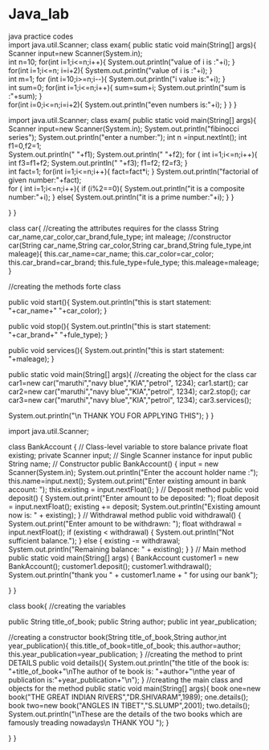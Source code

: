 # Java_lab
java practice codes
<br>
import java.util.Scanner;
class exam{
public static void main(String[] args){
Scanner input=new Scanner(System.in);
<br>
int n=10;
for(int i=1;i<=n;i++){
System.out.println("value of i is :"+i);
}<br>
for(int i=1;i<=n; i=i+2){
System.out.println("value of i is :"+i);
}<br>
int m=1;
for (int i=10;i>=n;i--){
System.out.println("i value is:"+i);
}<br>
int sum=0;
for(int i=1;i<=n;i++){
sum=sum+i;
System.out.println("sum is :"+sum);
}<br>
for(int i=0;i<=n;i=i+2){
System.out.println("even numbers is:"+i);
}
}
}
<!--10/02/2025-->
import java.util.Scanner;
class exam{
public static void main(String[] args){
Scanner input=new Scanner(System.in);
System.out.println("fibinocci series");
System.out.println("enter a number:");
int n =input.nextInt();
int f1=0,f2=1;<br>
System.out.println(" "+f1);
System.out.println(" "+f2);
for ( int i=1;i<=n;i++){
int f3=f1+f2;
System.out.println(" "+f3);
f1=f2;
f2=f3;
}<br>
int fact=1;
for(int i=1;i<=n;i++){
fact=fact*i;
}
System.out.println("factorial of given number:"+fact);<br>
for ( int i=1;i<=n;i++){
if (i%2==0){
System.out.println("it is a composite number:"+i);
}
else{
System.out.println("it is a prime number:"+i);
}
}

}
}
<!--week3-->
class car{
//creating the attributes requires for the classs
String car_name,car_color,car_brand,fule_type;
int maleage;
//constructor
car(String car_name,String car_color,String car_brand,String fule_type,int maleage){
this.car_name=car_name;
this.car_color=car_color;
this.car_brand=car_brand;
this.fule_type=fule_type;
this.maleage=maleage;
}

//creating the methods forte class

public void start(){
System.out.println("this is start statement: "+car_name+"  "+car_color);
}

public void stop(){
System.out.println("this is start statement: "+car_brand+"  "+fule_type);
}

public void services(){
System.out.println("this is start statement: "+maleage);
}

public static void main(String[] args){
//creating the object for the class
car car1=new car("maruthi","navy blue","KIA","petrol", 1234);
car1.start();
car car2=new car("maruthi","navy blue","KIA","petrol", 1234);
car2.stop();
car car3=new car("maruthi","navy blue","KIA","petrol", 1234);
car3.services();

System.out.println("\n THANK YOU FOR APPLYING THIS");
}
}
<!--bank code-->

import java.util.Scanner;

class BankAccount {
 // Class-level variable to store balance
    private float existing;
    private Scanner input; // Single Scanner instance for input
    public  String name;
    // Constructor
    public BankAccount() {
        input = new Scanner(System.in);
        System.out.println("Enter the account holder name :");
        this.name=input.next();
        System.out.print("Enter existing amount in bank account: ");
        this.existing = input.nextFloat();
    }
    // Deposit method
    public void deposit() {
        System.out.print("Enter amount to be deposited: ");
        float deposit = input.nextFloat();
        existing += deposit;
        System.out.println("Existing amount now is: " + existing);
    }
    // Withdrawal method
    public void withdrawal() {
        System.out.print("Enter amount to be withdrawn: ");
        float withdrawal = input.nextFloat();
        if (existing < withdrawal) {
            System.out.println("Not sufficient balance.");
        } else {
            existing -= withdrawal;
            System.out.println("Remaining balance: " + existing);
        }
    }
    // Main method
    public static void main(String[] args) {
        BankAccount customer1 = new BankAccount();
        customer1.deposit();
        customer1.withdrawal();
        System.out.println("thank you " + customer1.name + " for using our bank");

}
}
<!--03/03/2025-->
class book{
//creating the variables

public String title_of_book;
public String author;
public int year_publication;

//creating a constructor 
book(String title_of_book,String author,int year_publication){
this.title_of_book=title_of_book;
this.author=author;
this.year_publication=year_publication;
}
//creating the method to print DETAILS
public void details(){
System.out.println("the title of the book is: "+title_of_book+"\nThe author of te book is: "+author+"\nthe year of publication is:"+year_publication+"\n");
}
//creating the main class and objects for the method
public static void main(String[] args){
book one=new book("THE GREAT INDIAN RIVERS","DR.SHIVARAM",1989);
one.details();
book two=new book("ANGLES IN TIBET","S.SLUMP",2001);
two.details();
System.out.println("\nThese are the details of the two books which are famously treading nowadays\n THANK YOU ");
}


}
}
